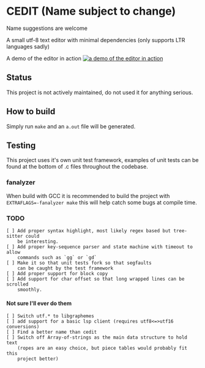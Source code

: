 # CEDIT (Name subject to change)

Name suggestions are welcome

A small utf-8 text editor with minimal dependencies
(only supports LTR languages sadly)

A demo of the editor in action
[![a demo of the editor in action](https://img.youtube.com/vi/HsTKXVJA5yw/0.jpg)](https://www.youtube.com/watch?v=HsTKXVJA5yw)

## Status

This project is not actively maintained, do not used it for anything serious.

## How to build

Simply run `make` and an `a.out` file will be generated.

## Testing

This project uses it's own unit test framework, examples of unit tests can be
found at the bottom of .c files throughout the codebase.

### fanalyzer

When build with GCC it is recommended to build the project with
`EXTRAFLAGS=-fanalyzer make` this will help catch some bugs at compile time.

### TODO

    [ ] Add proper syntax highlight, most likely regex based but tree-sitter could
        be interesting.
    [ ] Add proper key-sequence parser and state machine with timeout to allow
        commands such as `gg` or `gd`
    [ ] Make it so that unit tests fork so that segfaults
        can be caught by the test framework
    [ ] Add proper support for block copy
    [ ] Add support for char offset so that long wrapped lines can be scrolled
        smoothly.

#### Not sure I'll ever do them

    [ ] Switch utf.* to libgraphemes
    [ ] add support for a basic lsp client (requires utf8<=>utf16 conversions)
    [ ] Find a better name than cedit
    [ ] Switch off Array-of-strings as the main data structure to hold text
        (ropes are an easy choice, but piece tables would probably fit this
        project better)
